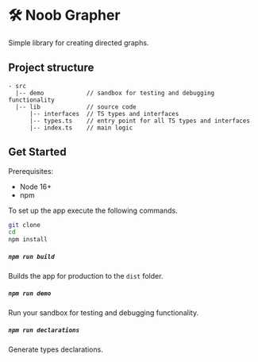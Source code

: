 # 🛠 Noob Grapher

Simple library for creating directed graphs.

## Project structure

```
- src
  |-- demo            // sandbox for testing and debugging functionality
  |-- lib             // source code
      |-- interfaces  // TS types and interfaces
      |-- types.ts    // entry point for all TS types and interfaces
      |-- index.ts    // main logic
```

## Get Started

Prerequisites:

- Node 16+
- npm

To set up the app execute the following commands.

```bash
git clone
cd
npm install
```

##### `npm run build`

Builds the app for production to the `dist` folder.

##### `npm run demo`

Run your sandbox for testing and debugging functionality.

##### `npm run declarations`

Generate types declarations.
